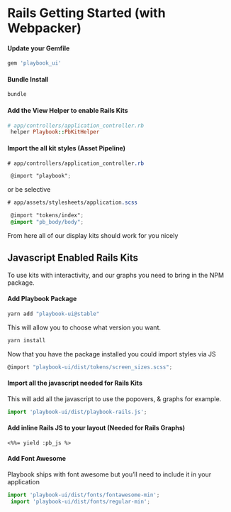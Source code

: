 # Rails Getting Started (with Webpacker)

#### Update your Gemfile
```sh
gem 'playbook_ui'
```

#### Bundle Install
```sh
bundle
```

#### Add the View Helper to enable Rails Kits
```rb
# app/controllers/application_controller.rb
 helper Playbook::PbKitHelper
```

#### Import the all kit styles (Asset Pipeline)
```scss
# app/controllers/application_controller.rb

 @import "playbook";
```

or be selective 

```scss
# app/assets/stylesheets/application.scss

 @import "tokens/index";
 @import "pb_body/body";
```

From here all of our display kits should work for you nicely


## Javascript Enabled Rails Kits
To use kits with interactivity, and our graphs you need to bring in the NPM package.

#### Add Playbook Package
```sh
yarn add "playbook-ui@stable"
```

This will allow you to choose what version you want.

```sh
yarn install
```

Now that you have the package installed you could import styles via JS

```jsx
@import "playbook-ui/dist/tokens/screen_sizes.scss";
```


#### Import all the javascript needed for Rails Kits

This will add all the javascript to use the popovers, & graphs for example.

```js
import 'playbook-ui/dist/playbook-rails.js';
```

#### Add inline Rails JS to your layout (Needed for Rails Graphs)

```erb
<%%= yield :pb_js %>
```

#### Add Font Awesome

Playbook ships with font awesome but you’ll need to include it in your application

```js
import 'playbook-ui/dist/fonts/fontawesome-min';
 import 'playbook-ui/dist/fonts/regular-min';
```